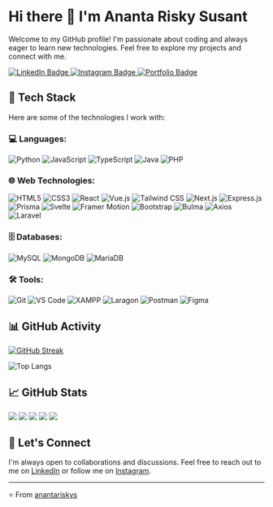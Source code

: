 # Hi there 👋 I'm Ananta Risky Susant

Welcome to my GitHub profile! I'm passionate about coding and always eager to learn new technologies. Feel free to explore my projects and connect with me.

<div id="badges">
  <a href="https://www.linkedin.com/in/anantariskys">
    <img src="https://img.shields.io/badge/LinkedIn-blue?style=for-the-badge&logo=linkedin&logoColor=white" alt="LinkedIn Badge"/>
  </a>
  <a href="https://www.instagram.com/riskykun_/">
    <img src="https://img.shields.io/badge/Instagram-red?style=for-the-badge&logo=instagram&logoColor=white" alt="Instagram Badge"/>
  </a>
  <a href="https://ananta-risky-susanto.vercel.app/">
    <img src="https://img.shields.io/badge/Portfolio-blue?style=for-the-badge&logo=vercel&logoColor=white" alt="Portfolio Badge"/>
  </a>
</div>

## 🚀 Tech Stack

Here are some of the technologies I work with:

### 💻 Languages:
![Python](https://img.shields.io/badge/-Python-3776AB?style=flat-square&logo=python&logoColor=white)
![JavaScript](https://img.shields.io/badge/-JavaScript-F7DF1E?style=flat-square&logo=javascript&logoColor=black)
![TypeScript](https://img.shields.io/badge/-TypeScript-007ACC?style=flat-square&logo=typescript&logoColor=white)
![Java](https://img.shields.io/badge/-Java-007396?style=flat-square&logo=java&logoColor=white)
![PHP](https://img.shields.io/badge/-PHP-777BB4?style=flat-square&logo=php&logoColor=white)

### 🌐 Web Technologies:
![HTML5](https://img.shields.io/badge/-HTML5-E34F26?style=flat-square&logo=html5&logoColor=white)
![CSS3](https://img.shields.io/badge/-CSS3-1572B6?style=flat-square&logo=css3&logoColor=white)
![React](https://img.shields.io/badge/-React-61DAFB?style=flat-square&logo=react&logoColor=black)
![Vue.js](https://img.shields.io/badge/-Vue.js-4FC08D?style=flat-square&logo=vue.js&logoColor=white)
![Tailwind CSS](https://img.shields.io/badge/-Tailwind%20CSS-06B6D4?style=flat-square&logo=tailwind-css&logoColor=white)
![Next.js](https://img.shields.io/badge/-Next.js-000000?style=flat-square&logo=next.js&logoColor=white)
![Express.js](https://img.shields.io/badge/-Express.js-000000?style=flat-square&logo=express&logoColor=white)
![Prisma](https://img.shields.io/badge/-Prisma-2D3748?style=flat-square&logo=prisma&logoColor=white)
![Svelte](https://img.shields.io/badge/-Svelte-FF3E00?style=flat-square&logo=svelte&logoColor=white)
![Framer Motion](https://img.shields.io/badge/-Framer%20Motion-0055FF?style=flat-square&logo=framer&logoColor=white)
![Bootstrap](https://img.shields.io/badge/-Bootstrap-7952B3?style=flat-square&logo=bootstrap&logoColor=white)
![Bulma](https://img.shields.io/badge/-Bulma-00D1B2?style=flat-square&logo=bulma&logoColor=white)
![Axios](https://img.shields.io/badge/-Axios-5A29E3?style=flat-square&logo=axios&logoColor=white)
![Laravel](https://img.shields.io/badge/-Laravel-E14D43?style=flat-square&logo=laravel&logoColor=white)

### 🗄️ Databases:
![MySQL](https://img.shields.io/badge/-MySQL-4479A1?style=flat-square&logo=mysql&logoColor=white)
![MongoDB](https://img.shields.io/badge/-MongoDB-47A248?style=flat-square&logo=mongodb&logoColor=white)
![MariaDB](https://img.shields.io/badge/-MariaDB-003545?style=flat-square&logo=mariadb&logoColor=white)

### 🛠️ Tools:
![Git](https://img.shields.io/badge/-Git-F05032?style=flat-square&logo=git&logoColor=white)
![VS Code](https://img.shields.io/badge/-VS%20Code-007ACC?style=flat-square&logo=visual-studio-code&logoColor=white)
![XAMPP](https://img.shields.io/badge/-XAMPP-FB7A24?style=flat-square&logo=xampp&logoColor=white)
![Laragon](https://img.shields.io/badge/-Laragon-0E83CD?style=flat-square&logo=laragon&logoColor=white)
![Postman](https://img.shields.io/badge/-Postman-FF6C37?style=flat-square&logo=postman&logoColor=white)
![Figma](https://img.shields.io/badge/-Figma-F24E1E?style=flat-square&logo=figma&logoColor=white)

## 📊 GitHub Activity

[![GitHub Streak](https://github-readme-streak-stats.herokuapp.com/?user=anantariskys&theme=dark)](https://git.io/streak-stats)

![Top Langs](https://github-readme-stats.vercel.app/api/top-langs/?username=anantariskys&theme=dark)

## 📈 GitHub Stats

[![](http://github-profile-summary-cards.vercel.app/api/cards/profile-details?username=anantariskys&theme=dark)](https://github.com/anantariskys)
[![](http://github-profile-summary-cards.vercel.app/api/cards/repos-per-language?username=anantariskys&theme=dark)](https://github.com/anantariskys)
[![](http://github-profile-summary-cards.vercel.app/api/cards/most-commit-language?username=anantariskys&theme=dark)](https://github.com/anantariskys)
[![](http://github-profile-summary-cards.vercel.app/api/cards/stats?username=anantariskys&theme=dark)](https://github.com/anantariskys)
[![](http://github-profile-summary-cards.vercel.app/api/cards/productive-time?username=anantariskys&theme=dark)](https://github.com/anantariskys)

## 🤝 Let's Connect

I'm always open to collaborations and discussions. Feel free to reach out to me on [LinkedIn](https://www.linkedin.com/in/anantariskys) or follow me on [Instagram](https://www.instagram.com/riskykun_/).

---

⭐️ From [anantariskys](https://github.com/anantariskys)
